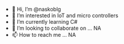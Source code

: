 - 👋 Hi, I’m @naskoblg
- 👀 I’m interested in IoT and micro controllers
- 🌱 I’m currently learning C#
- 💞️ I’m looking to collaborate on ... NA
- 📫 How to reach me ... NA

<!---
naskoblg/naskoblg is a ✨ special ✨ repository because its `README.md` (this file) appears on your GitHub profile.
You can click the Preview link to take a look at your changes.
--->
